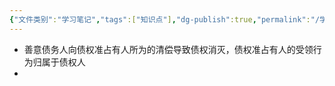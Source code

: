 ```yaml
---
{"文件类别":"学习笔记","tags":["知识点"],"dg-publish":true,"permalink":"/学习笔记/知识点/债权准占有人规则/","dgPassFrontmatter":true,"noteIcon":""}
---
```


- 善意债务人向债权准占有人所为的清偿导致债权消灭，债权准占有人的受领行为归属于债权人
- 